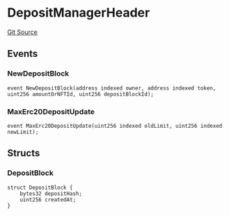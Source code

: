 # DepositManagerHeader
[Git Source](https://github.com/maticnetwork/contracts/blob/155f729fd8db0676297384375468d4d45b8aa44e/contracts/root/depositManager/DepositManagerStorage.sol)


## Events
### NewDepositBlock

```solidity
event NewDepositBlock(address indexed owner, address indexed token, uint256 amountOrNFTId, uint256 depositBlockId);
```

### MaxErc20DepositUpdate

```solidity
event MaxErc20DepositUpdate(uint256 indexed oldLimit, uint256 indexed newLimit);
```

## Structs
### DepositBlock

```solidity
struct DepositBlock {
    bytes32 depositHash;
    uint256 createdAt;
}
```

